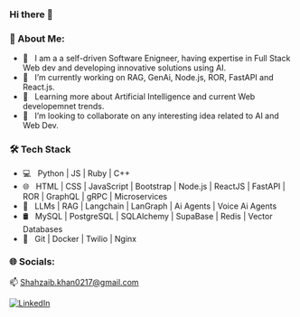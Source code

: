 ### Hi there 👋

<h3>💫 About Me:</h3>

- 🤔 &nbsp; I am a a self-driven Software Enigneer, having expertise in Full Stack Web dev and developing innovative solutions using AI.
- 🔭 &nbsp; I’m currently working on RAG, GenAi, Node.js, ROR, FastAPI and React.js.
- 🌱 &nbsp; Learning more about Artificial Intelligence and current Web developemnet trends.
- 👯 &nbsp; I’m looking to collaborate on any interesting idea related to AI and Web Dev.

<h3>🛠 Tech Stack</h3>

- 💻 &nbsp; Python | JS | Ruby | C++
- 🌐 &nbsp; HTML | CSS | JavaScript | Bootstrap | Node.js | ReactJS | FastAPI | ROR | GraphQL | gRPC | Microservices
- 🤖 &nbsp; LLMs | RAG | Langchain | LanGraph | Ai Agents | Voice Ai Agents  
- 🛢 &nbsp; MySQL | PostgreSQL | SQLAlchemy | SupaBase | Redis | Vector Databases
- 🔧 &nbsp; Git | Docker | Twilio | Nginx

### 🌐 Socials:
📫 
[Shahzaib.khan0217@gmail.com](mailto:Shahzaib.khan0217@gmail.com)

[![LinkedIn](https://img.shields.io/badge/LinkedIn-%230077B5.svg?logo=linkedin&logoColor=white)](http://www.linkedin.com/in/shahzaib-khan-b17852225/)

